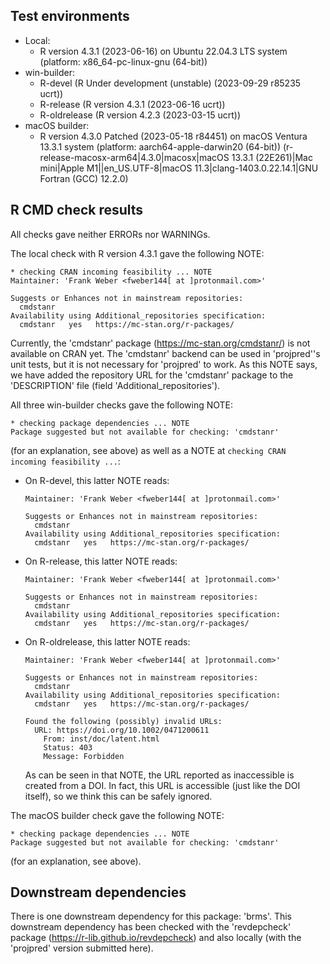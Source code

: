 ## Test environments

* Local:
    + R version 4.3.1 (2023-06-16) on Ubuntu 22.04.3 LTS system (platform:
      x86_64-pc-linux-gnu (64-bit))
* win-builder:
    + R-devel (R Under development (unstable) (2023-09-29 r85235 ucrt))
    + R-release (R version 4.3.1 (2023-06-16 ucrt))
    + R-oldrelease (R version 4.2.3 (2023-03-15 ucrt))
* macOS builder:
    + R version 4.3.0 Patched (2023-05-18 r84451) on macOS Ventura 13.3.1 system
      (platform: aarch64-apple-darwin20 (64-bit))
      (r-release-macosx-arm64|4.3.0|macosx|macOS 13.3.1 (22E261)|Mac mini|Apple
      M1||en_US.UTF-8|macOS 11.3|clang-1403.0.22.14.1|GNU Fortran (GCC) 12.2.0)

## R CMD check results

All checks gave neither ERRORs nor WARNINGs.

The local check with R version 4.3.1 gave the following NOTE:
    
    * checking CRAN incoming feasibility ... NOTE
    Maintainer: 'Frank Weber <fweber144[ at ]protonmail.com>'
    
    Suggests or Enhances not in mainstream repositories:
      cmdstanr
    Availability using Additional_repositories specification:
      cmdstanr   yes   https://mc-stan.org/r-packages/

Currently, the 'cmdstanr' package (<https://mc-stan.org/cmdstanr/>) is not
available on CRAN yet. The 'cmdstanr' backend can be used in 'projpred''s unit
tests, but it is not necessary for 'projpred' to work. As this NOTE says, we
have added the repository URL for the 'cmdstanr' package to the 'DESCRIPTION'
file (field 'Additional_repositories').

All three win-builder checks gave the following NOTE:

    * checking package dependencies ... NOTE
    Package suggested but not available for checking: 'cmdstanr'

(for an explanation, see above) as well as a NOTE at `checking CRAN incoming
feasibility ...`:

* On R-devel, this latter NOTE reads:
    
    ```
    Maintainer: 'Frank Weber <fweber144[ at ]protonmail.com>'
    
    Suggests or Enhances not in mainstream repositories:
      cmdstanr
    Availability using Additional_repositories specification:
      cmdstanr   yes   https://mc-stan.org/r-packages/
    ```

* On R-release, this latter NOTE reads:
    
    ```
    Maintainer: 'Frank Weber <fweber144[ at ]protonmail.com>'
    
    Suggests or Enhances not in mainstream repositories:
      cmdstanr
    Availability using Additional_repositories specification:
      cmdstanr   yes   https://mc-stan.org/r-packages/
    ```

* On R-oldrelease, this latter NOTE reads:
    
    ```
    Maintainer: 'Frank Weber <fweber144[ at ]protonmail.com>'
    
    Suggests or Enhances not in mainstream repositories:
      cmdstanr
    Availability using Additional_repositories specification:
      cmdstanr   yes   https://mc-stan.org/r-packages/
    
    Found the following (possibly) invalid URLs:
      URL: https://doi.org/10.1002/0471200611
        From: inst/doc/latent.html
        Status: 403
        Message: Forbidden
    ```
    
    As can be seen in that NOTE, the URL reported as inaccessible is created
    from a DOI. In fact, this URL is accessible (just like the DOI itself), so
    we think this can be safely ignored.

The macOS builder check gave the following NOTE:

    * checking package dependencies ... NOTE
    Package suggested but not available for checking: 'cmdstanr'

(for an explanation, see above).

## Downstream dependencies

There is one downstream dependency for this package: 'brms'. This downstream
dependency has been checked with the 'revdepcheck' package
(<https://r-lib.github.io/revdepcheck>) and also locally (with the 'projpred'
version submitted here).
